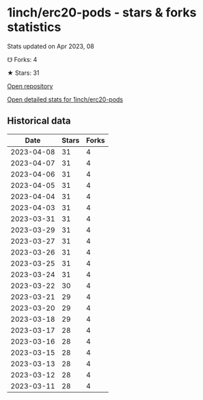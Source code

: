 # 1inch/erc20-pods - stars & forks statistics

Stats updated on Apr 2023, 08

☋ Forks: 4

★ Stars: 31

[Open repository](https://github.com/1inch/erc20-pods)

[Open detailed stats for 1inch/erc20-pods](https://reviewgithub.com/rep/1inch/erc20-pods)

## Historical data
| Date | Stars | Forks |
|------|-------|-------|
| 2023-04-08 | 31 | 4 | 
| 2023-04-07 | 31 | 4 | 
| 2023-04-06 | 31 | 4 | 
| 2023-04-05 | 31 | 4 | 
| 2023-04-04 | 31 | 4 | 
| 2023-04-03 | 31 | 4 | 
| 2023-03-31 | 31 | 4 | 
| 2023-03-29 | 31 | 4 | 
| 2023-03-27 | 31 | 4 | 
| 2023-03-26 | 31 | 4 | 
| 2023-03-25 | 31 | 4 | 
| 2023-03-24 | 31 | 4 | 
| 2023-03-22 | 30 | 4 | 
| 2023-03-21 | 29 | 4 | 
| 2023-03-20 | 29 | 4 | 
| 2023-03-18 | 29 | 4 | 
| 2023-03-17 | 28 | 4 | 
| 2023-03-16 | 28 | 4 | 
| 2023-03-15 | 28 | 4 | 
| 2023-03-13 | 28 | 4 | 
| 2023-03-12 | 28 | 4 | 
| 2023-03-11 | 28 | 4 | 

